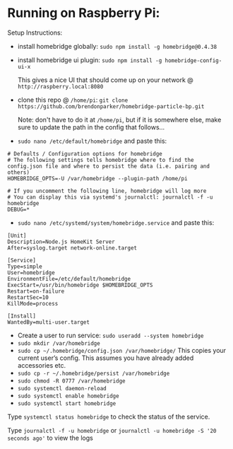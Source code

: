 # Running on Raspberry Pi:

Setup Instructions:
- install homebridge globally: `sudo npm install -g homebridge@0.4.38`
- install homebridge ui plugin: `sudo npm install -g homebridge-config-ui-x`

  This gives a nice UI that should come up on your network @ `http://raspberry.local:8080`
- clone this repo @ `/home/pi`: `git clone https://github.com/brendonparker/homebridge-particle-bp.git`

   Note: don't have to do it at `/home/pi`, but if it is somewhere else, make sure to update the path in the config that follows...
- `sudo nano /etc/default/homebridge` and paste this:

```
# Defaults / Configuration options for homebridge
# The following settings tells homebridge where to find the config.json file and where to persist the data (i.e. pairing and others)
HOMEBRIDGE_OPTS=-U /var/homebridge --plugin-path /home/pi

# If you uncomment the following line, homebridge will log more
# You can display this via systemd's journalctl: journalctl -f -u homebridge
DEBUG=*
```
- `sudo nano /etc/systemd/system/homebridge.service` and paste this:
```
[Unit]
Description=Node.js HomeKit Server 
After=syslog.target network-online.target

[Service]
Type=simple
User=homebridge
EnvironmentFile=/etc/default/homebridge
ExecStart=/usr/bin/homebridge $HOMEBRIDGE_OPTS
Restart=on-failure
RestartSec=10
KillMode=process

[Install]
WantedBy=multi-user.target
```
- Create a user to run service: `sudo useradd --system homebridge`
- `sudo mkdir /var/homebridge`
- `sudo cp ~/.homebridge/config.json /var/homebridge/`
  This copies your current user’s config. This assumes you have already added accessories etc.
- `sudo cp -r ~/.homebridge/persist /var/homebridge`
- `sudo chmod -R 0777 /var/homebridge`
- `sudo systemctl daemon-reload`
- `sudo systemctl enable homebridge`
- `sudo systemctl start homebridge`

Type `systemctl status homebridge` to check the status of the service.

Type `journalctl -f -u homebridge` or `journalctl -u homebridge -S '20 seconds ago'` to view the logs
